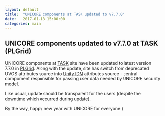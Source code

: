 ```yaml
---
layout: default
title:  "UNICORE components at TASK updated to v7.7.0"
date:   2017-01-18 15:00:00
categories: main
---
```


## UNICORE components updated to v7.7.0 at TASK (PLGrid)

UNICORE components at [TASK][task] site have been updated to latest version 7.7.0 in [PLGrid][plgrid].
Along with the update, site has switch from deprecated UVOS attributes source into [Unity IDM][unity] attributes 
source - central compoment responsible for passing user data needed by UNICORE security model.

Like usual, update should be transparent for the users (despite the downtime which occurred during update).

By the way, happy new year with UNICORE for everyone:)

[plgrid]: http://plgrid.pl
[task]:   https://task.gda.pl
[unity]:  http://unity-idm.eu
